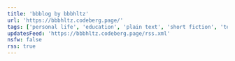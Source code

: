 ```yaml
---
title: 'bbblog by bbbhltz'
url: 'https://bbbhltz.codeberg.page/'
tags: ['personal life', 'education', 'plain text', 'short fiction', 'technology', 'privacy']
updatesFeed: 'https://bbbhltz.codeberg.page/rss.xml'
nsfw: false
rss: true
---
```

